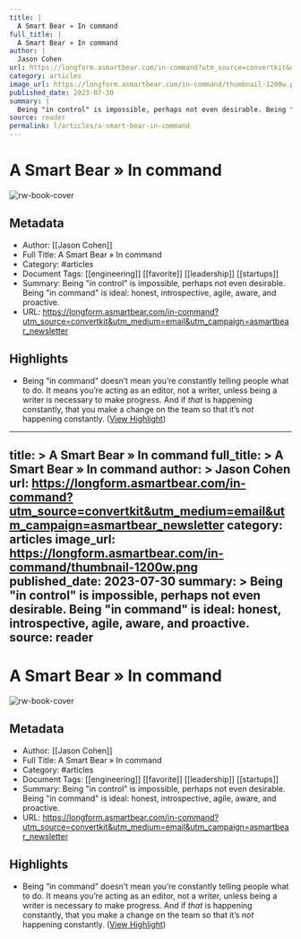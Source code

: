```yaml
---
title: |
  A Smart Bear » In command
full_title: |
  A Smart Bear » In command
author: |
  Jason Cohen
url: https://longform.asmartbear.com/in-command?utm_source=convertkit&utm_medium=email&utm_campaign=asmartbear_newsletter
category: articles
image_url: https://longform.asmartbear.com/in-command/thumbnail-1200w.png
published_date: 2023-07-30
summary: |
  Being "in control" is impossible, perhaps not even desirable. Being "in command" is ideal: honest, introspective, agile, aware, and proactive.
source: reader
permalink: l/articles/a-smart-bear-in-command
---
```

# A Smart Bear » In command

![rw-book-cover](https://longform.asmartbear.com/in-command/thumbnail-1200w.png)

## Metadata
- Author: [[Jason Cohen]]
- Full Title: A Smart Bear » In command
- Category: #articles
- Document Tags: [[engineering]] [[favorite]] [[leadership]] [[startups]] 
- Summary: Being "in control" is impossible, perhaps not even desirable. Being "in command" is ideal: honest, introspective, agile, aware, and proactive.
- URL: https://longform.asmartbear.com/in-command?utm_source=convertkit&utm_medium=email&utm_campaign=asmartbear_newsletter

## Highlights
- Being “in command” doesn’t mean you’re constantly telling people what to do. It means you’re acting as an editor, not a writer, unless being a writer is necessary to make progress. And if *that* is happening constantly, that you make a change on the team so that it’s *not* happening constantly. ([View Highlight](https://read.readwise.io/read/01h83ysprh9kczg5nxnmth8rf9))


---
title: >
  A Smart Bear » In command
full_title: >
  A Smart Bear » In command
author: >
  Jason Cohen
url: https://longform.asmartbear.com/in-command?utm_source=convertkit&utm_medium=email&utm_campaign=asmartbear_newsletter
category: articles
image_url: https://longform.asmartbear.com/in-command/thumbnail-1200w.png
published_date: 2023-07-30
summary: >
  Being "in control" is impossible, perhaps not even desirable. Being "in command" is ideal: honest, introspective, agile, aware, and proactive.
source: reader
---
# A Smart Bear » In command

![rw-book-cover](https://longform.asmartbear.com/in-command/thumbnail-1200w.png)

## Metadata
- Author: [[Jason Cohen]]
- Full Title: A Smart Bear » In command
- Category: #articles
- Document Tags: [[engineering]] [[favorite]] [[leadership]] [[startups]] 
- Summary: Being "in control" is impossible, perhaps not even desirable. Being "in command" is ideal: honest, introspective, agile, aware, and proactive.
- URL: https://longform.asmartbear.com/in-command?utm_source=convertkit&utm_medium=email&utm_campaign=asmartbear_newsletter

## Highlights
- Being “in command” doesn’t mean you’re constantly telling people what to do. It means you’re acting as an editor, not a writer, unless being a writer is necessary to make progress. And if *that* is happening constantly, that you make a change on the team so that it’s *not* happening constantly. ([View Highlight](https://read.readwise.io/read/01h83ysprh9kczg5nxnmth8rf9))


